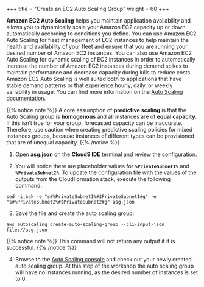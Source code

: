 +++
title = "Create an EC2 Auto Scaling Group"
weight = 60
+++

**Amazon EC2 Auto Scaling** helps you maintain application availability and allows you to dynamically scale your Amazon EC2 capacity up or down automatically according to conditions you define. You can use Amazon EC2 Auto Scaling for fleet management of EC2 instances to help maintain the health and availability of your fleet and ensure that you are running your desired number of Amazon EC2 instances. You can also use Amazon EC2 Auto Scaling for dynamic scaling of EC2 instances in order to automatically increase the number of Amazon EC2 instances during demand spikes to maintain performance and decrease capacity during lulls to reduce costs. Amazon EC2 Auto Scaling is well suited both to applications that have stable demand patterns or that experience hourly, daily, or weekly variability in usage. You can find more information on the [Auto Scaling documentation](https://docs.aws.amazon.com/autoscaling/ec2/userguide/what-is-amazon-ec2-auto-scaling.html). 

{{% notice note %}}
A core assumption of **predictive scaling** is that the Auto Scaling group is **homogenous** and all instances are of **equal capacity**. If this isn’t true for your group, forecasted capacity can be inaccurate. Therefore, use caution when creating predictive scaling policies for mixed instances groups, because instances of different types can be provisioned that are of unequal capacity.
{{% /notice %}}

1. Open **asg.json** on the **Cloud9 IDE** terminal and review the configuration.


2. You will notice there are placeholder values for **`%PrivateSubnet1%`** and **`%PrivateSubnet2%`**. To update the configuration file with the values of the outputs from the CloudFormation stack, execute the following command:
```
sed -i.bak -e "s#%PrivateSubnet1%#$PrivateSubnet1#g" -e "s#%PrivateSubnet2%#$PrivateSubnet2#g" asg.json
```

3. Save the file and create the auto scaling group:
```
aws autoscaling create-auto-scaling-group --cli-input-json file://asg.json
```
{{% notice note %}}
This command will not return any output if it is successful.
{{% /notice %}}

	
4. Browse to the [Auto Scaling console](https://console.aws.amazon.com/ec2/autoscaling/home#AutoScalingGroups:view=details) and check out your newly created auto scaling group. At this step of the workshop the auto scaling group will have no instances running, as the desired number of instances is set to 0.

